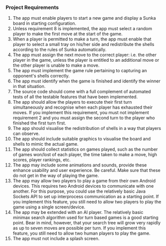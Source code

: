 ### Project Requirements ###

1. The app must enable players to start a new game and display a Sunka board in starting configuration.
2. Unless requirement 8 is implemented, the app must select a random player to make the first move at the start of the game.
3. When a player is permitted to make a turn, the app must enable that player to select a small tray on his/her side and redistribute the shells according to the rules of Sunka automatically.
4. The app must assign the next move to the correct player: i.e. the other player in the game, unless the player is entitled to an additional move or the other player is unable to make a move.
5. The app must implement the game rule pertaining to capturing an opponent's shells correctly.
6. The app must identify when the game is finished and identify the winner in that situation.
7. The source code should come with a full complement of automated tests of all the testable features that have been implemented.
8. The app should allow the players to execute their first turn simultaneously and recognise when each player has exhausted their moves.  If you implement this requirement, you must not implement requirement 2 and you must assign the second turn to the player who finished the first turn first.
9. The app should visualise the redistribution of shells in a way that players can observe.
10. The app should include suitable graphics to visualise the board and shells to mimic the actual game.
11. The app should collect statistics on games played, such as the number of games won/lost of each player, the time taken to make a move, high scores, player rankings, etc.
12. The app may include some animations and sounds, provide these enhance usability and user experience.  Be careful. Make sure that these do not get in the way of playing the game.
13. The app may allow two players to play a game from their own Android devices.  This requires two Android devices to communicate with one another.  For this purpose, you could use the relatively basic Java Sockets API to set up interprocess communication as a starting point.  If you implement this feature, you still need to allow two players to play the game using a single screen/device.
14. The app may be extended with an AI player.  The relatively basic minimax search algorithm used for turn based games is a good starting point.  Bear in mind, however, that your search tree will grow very rapidly as up to seven moves are possible per turn.  If you implement this feature, you still need to allow two human players to play the game.
15. The app must not include a splash screen.